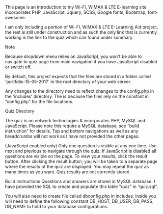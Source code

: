 This page is an introduction to my Wi-Fi, WiMAX & LTE E-learning site incorporates PHP, JavaScript, Jquery, SCSS, Google fonts, Bootstrap, font-awesome.

I am only including a portion of Wi-Fi, WiMAX & LTE E-Learning Aid project, the rest is still under construction and as such the only link that is currently working is the link to the quiz which can found under summary.

Note

Because dropdown menu relies on JavaScript, you won't be able to navigate to quiz page from main navigation if you have JavaScript disabled or switch off.

By default, this project expects that the files are stored in a folder called 'portfolio-15-05-2017' in the root directory of your web server.

Any changes to the directory need to reflect changes to the config.php in the 'includes' directory. The is because the files rely on the constant in “config.php” for the file locations.

Quiz Directory

The quiz is on network technologies & incorporates PHP, MySQL and JavaScript. Please note this require a MySQL database, see “build instruction” for details. Top and bottom navigations as well as any breadcrumbs will not work as I have not provided the other pages.

(JavaScript enabled only) Only one question is visible at any one time. Use next and previous to navigate through the quiz. If JavaScript is disabled all questions are visible on the page. To view your results, click the result button. After clicking the result button, you will be taken to a separate page where the results of the quiz are displayed. You may repeat the quiz as many times as you want. Quiz results are not currently stored.

Build Instructions Questions and answers are stored in MySQL database. I have provided the SQL to create and populate this table "quiz" in “quiz.sql”.

You will also need to create file called dbconfig.php in includes. Inside you will need to define the following constant DB_HOST, DB_USER, DB_PASS, DB_NAME to hold to your database configurations.
